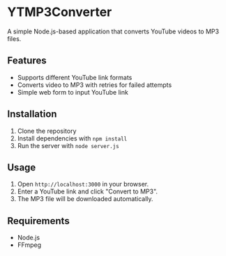 # YTMP3Converter

A simple Node.js-based application that converts YouTube videos to MP3 files.

## Features

- Supports different YouTube link formats
- Converts video to MP3 with retries for failed attempts
- Simple web form to input YouTube link

## Installation

1. Clone the repository
2. Install dependencies with `npm install`
3. Run the server with `node server.js`

## Usage

1. Open `http://localhost:3000` in your browser.
2. Enter a YouTube link and click "Convert to MP3".
3. The MP3 file will be downloaded automatically.

## Requirements

- Node.js
- FFmpeg

